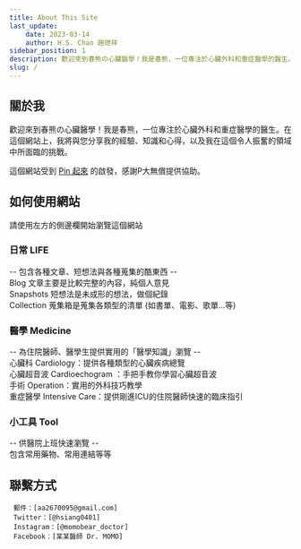 ```yaml
---
title: About This Site
last_update: 
    date: 2023-03-14
    author: H.S. Chao 趙玴祥
sidebar_position: 1
description: 歡迎來到春熊の心臟醫學！我是春熊，一位專注於心臟外科和重症醫學的醫生。在這個網站上，我將與您分享我的經驗、知識和心得，以及我在這個令人振奮的領域中所面臨的挑戰。
slug: /
---
```

## 關於我  
  
歡迎來到春熊の心臟醫學！我是春熊，一位專注於心臟外科和重症醫學的醫生。在這個網站上，我將與您分享我的經驗、知識和心得，以及我在這個令人振奮的領域中所面臨的挑戰。  

這個網站受到 [Pin 起來](https://pinchlime.com) 的啟發，感謝P大無償提供協助。  

## 如何使用網站  

請使用左方的側邊欄開始瀏覽這個網站  
### 日常 LIFE
-- 包含各種文章、短想法與各種蒐集的酷東西 --  
Blog 文章主要是比較完整的內容，純個人意見  
Snapshots 短想法是未成形的想法，做個紀錄  
Collection 蒐集箱是蒐集各類型的清單 (如書單、電影、歌單...等)  
  
### 醫學 Medicine  
-- 為住院醫師、醫學生提供實用的「醫學知識」瀏覽 --  
心臟科 Cardiology：提供各種類型的心臟疾病總覽  
心臟超音波 Cardioechogram ：手把手教你學習心臟超音波  
手術 Operation：實用的外科技巧教學  
重症醫學 Intensive Care：提供剛進ICU的住院醫師快速的臨床指引  
  
### 小工具 Tool  
-- 供醫院上班快速瀏覽 --  
包含常用藥物、常用連結等等  
  
## 聯繫方式
     郵件：[aa2670095@gmail.com]  
     Twitter：[@hsiang0401]  
     Instagram：[@momobear_doctor]  
     Facebook：[某某醫師 Dr. MOMO]  
